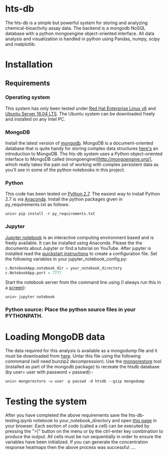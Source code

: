 # hts-db
The hts-db is a simple but powerful system for storing and analyzing chemical-bioactivity assay data. The backend is a mongodb NoSQL database with a python mongoengine object-oriented interface. All data analysis and visualization is handled in python using Pandas, numpy, scipy and matplotlib. 

# Installation

## Requirements

### Operating system 
This system has only been tested under [Red Hat Enterprise Linux v6](https://www.redhat.com/en/technologies/linux-platforms/enterprise-linux) and [Ubuntu Server 16.04 LTS](http://www.ubuntu.com). The Ubuntu system can be downloaded freely and installed on any Intel PC. 

### MongoDB

Install the latest version of [mongodb](http://www.mongodb.com). MongoDB is a document-oriented database that is quite handy for storing complex data structures [here's](https://docs.mongodb.com/getting-started/shell/introduction/) an introduction to MongoDB. The hts-db system uses a Python object-oriented interface to MongoDB called (mongoengine)[http://mongoengine.org/], which really takes the pain out of working with complex persistent data as you'll see in some of the python notebooks in this project. 
 
### Python

This code has been tested on [Python 2.7](http://python.org). The easiest way to install Python 2.7 is via [Anaconda](https://www.continuum.io/downloads). Install the python packages given in py_requirements.txt as follows:

```
unix> pip install -r py_requirements.txt
```

### Jupyter
[Jupyter notebook](http://jupyter.org/) is an interactive computing environment based and is freely available. It can be installed using Anaconda. Please the the documents about Jupyter or find a tutorial on YouTube.  After jupyter is installed read the [quickstart instructions](https://jupyter-notebook-beginner-guide.readthedocs.io/en/latest/) to create a configuration file. Set the following variables in your jupyter_notebook_config.py:

```python
c.NotebookApp.notebook_dir = your_notebook_directory
c.NotebookApp.port = 7777
```

Start the notebook server from the command line using (I always run this in a [screen](https://www.gnu.org/software/screen/manual/screen.html)):

```
unix> jupyter notebook
```

### Python source: Place the python source files in your PYTHONPATH. 

# Loading MongoDB data
The data required for this analysis is available as a mongodump file and it must be downloaded from [here](https://tinyurl.com/y8skjbds).  Untar this file using the following commmand (will need bunzip2 decompression). Use the [mongorestore](https://docs.mongodb.com/manual/reference/program/mongorestore/) tool (installed as part of the mongodb package) to recreate the htsdb database (by user= user with password = passwd):-

```
unix> mongorestore -u user -p passwd -d htsdb --gzip mongodump 
```


# Testing the system
After you have completed the above requirements save the hts-db-testing.ipynb notebook to your_notebook_directory and open [this page](http://localhost:7777) in your browser. Each section of code (called a cell) can be executed by pressing the ">|" button on the menu or by the ctrl-enter key combination to produce the output. All cells must be run sequentially in order to ensure the variables have been initialized. If you can generate the concentration response heatmaps then the above process was successful .... 


